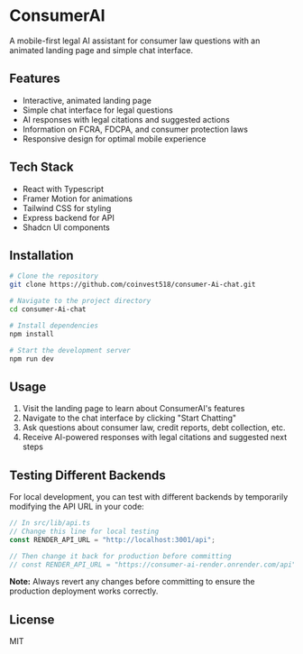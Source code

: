 # ConsumerAI

A mobile-first legal AI assistant for consumer law questions with an animated landing page and simple chat interface.

## Features

- Interactive, animated landing page
- Simple chat interface for legal questions
- AI responses with legal citations and suggested actions
- Information on FCRA, FDCPA, and consumer protection laws
- Responsive design for optimal mobile experience

## Tech Stack

- React with Typescript
- Framer Motion for animations
- Tailwind CSS for styling
- Express backend for API
- Shadcn UI components

## Installation

```bash
# Clone the repository
git clone https://github.com/coinvest518/consumer-Ai-chat.git

# Navigate to the project directory
cd consumer-Ai-chat

# Install dependencies
npm install

# Start the development server
npm run dev
```

## Usage

1. Visit the landing page to learn about ConsumerAI's features
2. Navigate to the chat interface by clicking "Start Chatting"
3. Ask questions about consumer law, credit reports, debt collection, etc.
4. Receive AI-powered responses with legal citations and suggested next steps

## Testing Different Backends

For local development, you can test with different backends by temporarily modifying the API URL in your code:

```typescript
// In src/lib/api.ts
// Change this line for local testing
const RENDER_API_URL = "http://localhost:3001/api";

// Then change it back for production before committing
// const RENDER_API_URL = "https://consumer-ai-render.onrender.com/api";
```

**Note:** Always revert any changes before committing to ensure the production deployment works correctly.

## License

MIT
